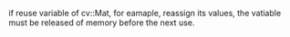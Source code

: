if reuse variable of cv::Mat, for eamaple, reassign its values, the vatiable must be released of memory before the next use.